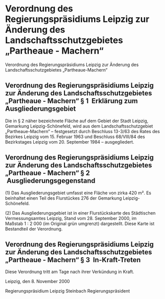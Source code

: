 # Verordnung des Regierungspräsidiums Leipzig zur Änderung des Landschaftsschutzgebietes „Partheaue - Machern“

Verordnung des Regierungspräsidiums Leipzig zur Änderung des Landschaftsschutzgebietes „Partheaue-Machern“

## Verordnung des Regierungspräsidiums Leipzig zur Änderung des Landschaftsschutzgebietes „Partheaue - Machern“ § 1  Erklärung zum Ausgliederungsgebiet

Die in § 2 näher bezeichnete Fläche auf dem Gebiet der Stadt Leipzig, Gemarkung Leipzig-Schönefeld, wird aus dem Landschaftsschutzgebiet „Partheaue-Machern“ – festgesetzt durch Beschluss 13-3/63 des Rates des Bezirkes Leipzig vom 15. Februar 1963 und Beschluss 68/VIII/84 des Bezirkstages Leipzig vom 20. September 1984 – ausgegliedert.


## Verordnung des Regierungspräsidiums Leipzig zur Änderung des Landschaftsschutzgebietes „Partheaue - Machern“ § 2  Ausgliederungsgegenstand

(1) Das Ausgliederungsgebiet umfasst eine Fläche von zirka 420 m². Es beinhaltet einen Teil des Flurstückes 276 der Gemarkung Leipzig-Schönefeld.

(2) Das Ausgliederungsgebiet ist in einer Flurstückskarte des Städtischen Vermessungsamtes Leipzig, Stand vom 28. September 2000, im Maßstab 1 : 2 000 (im Original grün umgrenzt) dargestellt. Diese Karte ist Bestandteil der Verordnung.


## Verordnung des Regierungspräsidiums Leipzig zur Änderung des Landschaftsschutzgebietes „Partheaue - Machern“ § 3  In-Kraft-Treten

Diese Verordnung tritt am Tage nach ihrer Verkündung in Kraft.

Leipzig, den 8. November 2000

Regierungspräsidium Leipzig 
             Steinbach 
             Regierungspräsident


